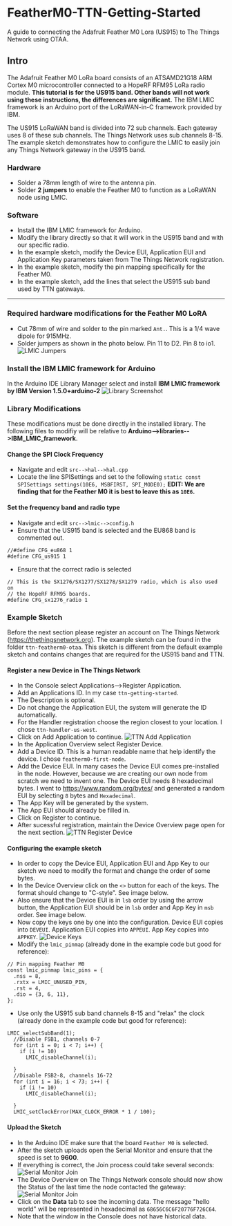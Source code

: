 # FeatherM0-TTN-Getting-Started
A guide to connecting the Adafruit Feather M0 Lora (US915) to The Things Network using OTAA.

## Intro
The Adafruit Feather M0 LoRa board consists of an ATSAMD21G18 ARM Cortex M0 microcontroller connected to a HopeRF RFM95 LoRa radio module. **This tutorial is for the US915 band. Other bands will not work using these instructions, the differences are significant.**
The IBM LMIC framework is an Arduino port of the LoRaWAN-in-C framework provided by IBM.

The US915 LoRaWAN band is divided into 72 sub channels. Each gateway uses 8 of these sub channels. 
The Things Network uses sub channels 8-15. The example sketch demonstrates how to configure the LMIC to easily join any Things Network gateway in the US915 band. 

### Hardware
* Solder a 78mm length of wire to the antenna pin.
* Solder **2 jumpers** to enable the Feather M0 to function as a LoRaWAN node using LMIC.
### Software
* Install the IBM LMIC framework for Arduino.
* Modify the library directly so that it will work in the US915 band and with our specific radio.
* In the example sketch, modify the Device EUI, Application EUI and Application Key parameters taken from The Things Network registration.
* In the example sketch, modify the pin mapping specifically for the Feather M0.
* In the example sketch, add the lines that select the US915 sub band used by TTN gateways.
---
### Required hardware modifications for the Feather M0 LoRA
* Cut 78mm of wire and solder to the pin marked `Ant.`. This is a 1/4 wave dipole for 915MHz.
* Solder jumpers as shown in the photo below. Pin 11 to D2. Pin 8 to io1.
![LMIC Jumpers](https://github.com/bborncr/FeatherM0-TTN-Getting-Started/blob/master/images/FeatherM0Jumpers.png)
### Install the IBM LMIC framework for Arduino
In the Arduino IDE Library Manager select and install **IBM LMIC framework by IBM Version 1.5.0+arduino-2**
![Library Screenshot](https://github.com/bborncr/FeatherM0-TTN-Getting-Started/blob/master/images/lmic-library.PNG)
### Library Modifications
These modifications must be done directly in the installed library.
The following files to modifiy will be relative to **Arduino-->libraries-->IBM_LMIC_framework**.
#### Change the SPI Clock Frequency
* Navigate and edit `src-->hal-->hal.cpp`
* Locate the line SPISettings and set to the following `static const SPISettings settings(10E6, MSBFIRST, SPI_MODE0);`
**EDIT: We are finding that for the Feather M0 it is best to leave this as `10E6`.**
#### Set the frequency band and radio type
* Navigate and edit `src-->lmic-->config.h`
* Ensure that the US915 band is selected and the EU868 band is commented out.
```
//#define CFG_eu868 1
#define CFG_us915 1
```
* Ensure that the correct radio is selected 
```
// This is the SX1276/SX1277/SX1278/SX1279 radio, which is also used on
// the HopeRF RFM95 boards.
#define CFG_sx1276_radio 1
```
### Example Sketch
Before the next section please register an account on The Things Network (https://thethingsnetwork.org).
The example sketch can be found in the folder `ttn-featherm0-otaa`. This sketch is different from the default example sketch and contains changes that are required for the US915 band and TTN.
#### Register a new Device in The Things Network
* In the Console select Applications-->Register Application.
* Add an Applications ID. In my case `ttn-getting-started`.
* The Description is optional.
* Do not change the Application EUI, the system will generate the ID automatically.
* For the Handler registration choose the region closest to your location. I chose `ttn-handler-us-west`.
* Click on Add Application to continue.
![TTN Add Application](https://github.com/bborncr/FeatherM0-TTN-Getting-Started/blob/master/images/addapplication.PNG)
* In the Application Overview select Register Device.
* Add a Device ID. This is a human readable name that help identify the device. I chose `featherm0-first-node`.
* Add the Device EUI. In many cases the Device EUI comes pre-installed in the node. However, because we are creating our own node from scratch we need to invent one. The Device EUI needs 8 hexadecimal bytes. I went to https://www.random.org/bytes/ and generated a random EUI by selecting `8` bytes and `Hexadecimal`.
* The App Key will be generated by the system.
* The App EUI should already be filled in.
* Click on Register to continue.
* After sucessful registration, maintain the Device Overview page open for the next section.
![TTN Register Device](https://github.com/bborncr/FeatherM0-TTN-Getting-Started/blob/master/images/registerdevice.PNG)
#### Configuring the example sketch
* In order to copy the Device EUI, Application EUI and App Key to our sketch we need to modify the format and change the order of some bytes.
* In the Device Overview click on the `<>` button for each of the keys. The format should change to "C-style". See image below.
* Also ensure that the Device EUI is in `lsb` order by using the arrow button, the Application EUI should be in `lsb` order and App Key in `msb` order. See image below.
* Now copy the keys one by one into the configuration. Device EUI copies into `DEVEUI`. Application EUI copies into `APPEUI`. App Key copies into `APPKEY`.
![Device Keys](https://github.com/bborncr/FeatherM0-TTN-Getting-Started/blob/master/images/keys.PNG)
* Modify the `lmic_pinmap` (already done in the example code but good for reference):
```
// Pin mapping Feather M0
const lmic_pinmap lmic_pins = {
  .nss = 8,
  .rxtx = LMIC_UNUSED_PIN,
  .rst = 4,
  .dio = {3, 6, 11},
};
```
* Use only the US915 sub band channels 8-15 and "relax" the clock (already done in the example code but good for reference):
```
LMIC_selectSubBand(1);
  //Disable FSB1, channels 0-7
  for (int i = 0; i < 7; i++) {
    if (i != 10)
      LMIC_disableChannel(i);

  }
  //Disable FSB2-8, channels 16-72
  for (int i = 16; i < 73; i++) {
    if (i != 10)
      LMIC_disableChannel(i);

  }
  LMIC_setClockError(MAX_CLOCK_ERROR * 1 / 100);
```

#### Upload the Sketch
* In the Arduino IDE make sure that the board `Feather M0` is selected.
* After the sketch uploads open the Serial Monitor and ensure that the speed is set to **9600**.
* If everything is correct, the Join process could take several seconds:
![Serial Monitor Join](https://github.com/bborncr/FeatherM0-TTN-Getting-Started/blob/master/images/serial.PNG)
* The Device Overview on The Things Network console should now show the Status of the last time the node contacted the gateway:
![Serial Monitor Join](https://github.com/bborncr/FeatherM0-TTN-Getting-Started/blob/master/images/joined.PNG)
* Click on the **Data** tab to see the incoming data. The message "hello world" will be represented in hexadecimal as `68656C6C6F20776F726C64`.
* Note that the window in the Console does not have historical data.